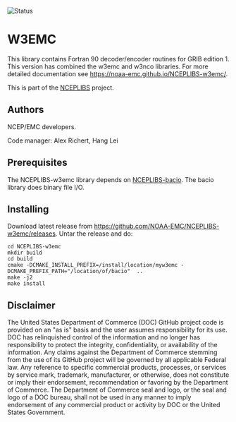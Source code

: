 ![Status](https://github.com/NOAA-EMC/NCEPLIBS-sp/workflows/Build%20and%20Test/badge.svg)

# W3EMC

This library contains Fortran 90 decoder/encoder routines for GRIB
edition 1. This version has combined the w3emc and w3nco
libraries. For more detailed documentation see
https://noaa-emc.github.io/NCEPLIBS-w3emc/.

This is part of
the [NCEPLIBS](https://github.com/NOAA-EMC/NCEPLIBS) project.

## Authors

NCEP/EMC developers.

Code manager: Alex Richert, Hang Lei

## Prerequisites

The NCEPLIBS-w3emc library depends on
[NCEPLIBS-bacio](https://github.com/NOAA-EMC/NCEPLIBS-bacio). The
bacio library does binary file I/O.

## Installing

Download latest release from
https://github.com/NOAA-EMC/NCEPLIBS-w3emc/releases. Untar the release
and do:

```
cd NCEPLIBS-w3emc
mkdir build
cd build
cmake -DCMAKE_INSTALL_PREFIX=/install/location/myw3emc -DCMAKE_PREFIX_PATH="/location/of/bacio"  ..
make -j2
make install

```

## Disclaimer

The United States Department of Commerce (DOC) GitHub project code is
provided on an "as is" basis and the user assumes responsibility for
its use. DOC has relinquished control of the information and no longer
has responsibility to protect the integrity, confidentiality, or
availability of the information. Any claims against the Department of
Commerce stemming from the use of its GitHub project will be governed
by all applicable Federal law. Any reference to specific commercial
products, processes, or services by service mark, trademark,
manufacturer, or otherwise, does not constitute or imply their
endorsement, recommendation or favoring by the Department of
Commerce. The Department of Commerce seal and logo, or the seal and
logo of a DOC bureau, shall not be used in any manner to imply
endorsement of any commercial product or activity by DOC or the United
States Government.


